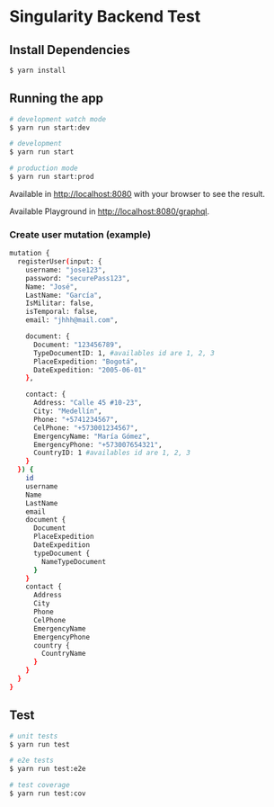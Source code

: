 # Singularity Backend Test

## Install Dependencies

```bash
$ yarn install
```

## Running the app

```bash
# development watch mode
$ yarn run start:dev

# development
$ yarn run start

# production mode
$ yarn run start:prod
```

Available in [http://localhost:8080](http://localhost:3000) with your browser to see the result.

Available Playground in [http://localhost:8080/graphql](http://localhost:8080/graphql).

### Create user mutation (example)

```bash
mutation {
  registerUser(input: {
    username: "jose123",
    password: "securePass123",
    Name: "José",
    LastName: "García",
    IsMilitar: false,
    isTemporal: false,
    email: "jhhh@mail.com",

    document: {
      Document: "123456789",
      TypeDocumentID: 1, #availables id are 1, 2, 3
      PlaceExpedition: "Bogotá",
      DateExpedition: "2005-06-01"
    },

    contact: {
      Address: "Calle 45 #10-23",
      City: "Medellín",
      Phone: "+5741234567",
      CelPhone: "+573001234567",
      EmergencyName: "María Gómez",
      EmergencyPhone: "+573007654321",
      CountryID: 1 #availables id are 1, 2, 3
    }
  }) {
    id
    username
    Name
    LastName
    email
    document {
      Document
      PlaceExpedition
      DateExpedition
      typeDocument {
        NameTypeDocument
      }
    }
    contact {
      Address
      City
      Phone
      CelPhone
      EmergencyName
      EmergencyPhone
      country {
        CountryName
      }
    }
  }
}
```

## Test

```bash
# unit tests
$ yarn run test

# e2e tests
$ yarn run test:e2e

# test coverage
$ yarn run test:cov
```
